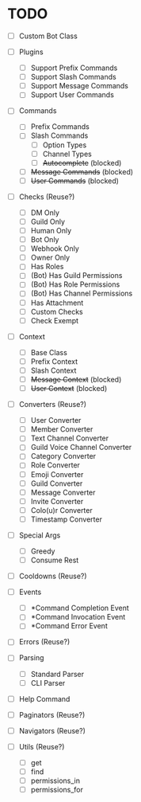# TODO

- [ ] Custom Bot Class

- [ ] Plugins
  - [ ] Support Prefix Commands
  - [ ] Support Slash Commands
  - [ ] Support Message Commands
  - [ ] Support User Commands

- [ ] Commands
  - [ ] Prefix Commands
  - [ ] Slash Commands
    - [ ] Option Types 
    - [ ] Channel Types
    - [ ] ~~Autocomplete~~ (blocked)
  - [ ] ~~Message Commands~~ (blocked)
  - [ ] ~~User Commands~~ (blocked)
  
- [ ] Checks (Reuse?)
  - [ ] DM Only
  - [ ] Guild Only
  - [ ] Human Only
  - [ ] Bot Only
  - [ ] Webhook Only
  - [ ] Owner Only
  - [ ] Has Roles
  - [ ] (Bot) Has Guild Permissions
  - [ ] (Bot) Has Role Permissions
  - [ ] (Bot) Has Channel Permissions
  - [ ] Has Attachment
  - [ ] Custom Checks
  - [ ] Check Exempt

- [ ] Context
  - [ ] Base Class
  - [ ] Prefix Context
  - [ ] Slash Context
  - [ ] ~~Message Context~~ (blocked)
  - [ ] ~~User Context~~ (blocked)

- [ ] Converters (Reuse?)
  - [ ] User Converter
  - [ ] Member Converter
  - [ ] Text Channel Converter
  - [ ] Guild Voice Channel Converter
  - [ ] Category Converter
  - [ ] Role Converter
  - [ ] Emoji Converter
  - [ ] Guild Converter
  - [ ] Message Converter
  - [ ] Invite Converter
  - [ ] Colo(u)r Converter
  - [ ] Timestamp Converter

- [ ] Special Args
  - [ ] Greedy
  - [ ] Consume Rest

- [ ] Cooldowns (Reuse?)

- [ ] Events
  - [ ] *Command Completion Event
  - [ ] *Command Invocation Event
  - [ ] *Command Error Event

- [ ] Errors (Reuse?)

- [ ] Parsing
  - [ ] Standard Parser
  - [ ] CLI Parser

- [ ] Help Command

- [ ] Paginators (Reuse?)

- [ ] Navigators (Reuse?)

- [ ] Utils (Reuse?)
  - [ ] get
  - [ ] find
  - [ ] permissions_in
  - [ ] permissions_for